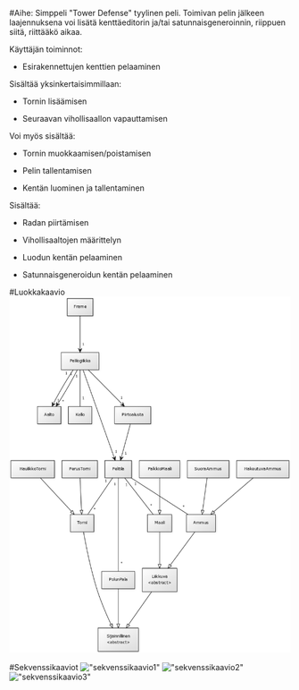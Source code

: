 #Aihe:
Simppeli "Tower Defense" tyylinen peli. Toimivan pelin jälkeen laajennuksena voi lisätä kenttäeditorin ja/tai satunnaisgeneroinnin, riippuen siitä, riittääkö aikaa.

Käyttäjän toiminnot:

 * Esirakennettujen kenttien pelaaminen

 Sisältää yksinkertaisimmillaan:
	
  * Tornin lisäämisen

  * Seuraavan vihollisaallon vapauttamisen

 Voi myös sisältää:

  * Tornin muokkaamisen/poistamisen

  * Pelin tallentamisen

 * Kentän luominen ja tallentaminen

 Sisältää:

  * Radan piirtämisen

  * Vihollisaaltojen määrittelyn

 * Luodun kentän pelaaminen

 * Satunnaisgeneroidun kentän pelaaminen

#Luokkakaavio
!["luokkakaavio"](Luokkakaavio.png)

#Sekvenssikaaviot
!["sekvenssikaavio1"](sekvenssikaaviot/sekvenssikaavio1)
!["sekvenssikaavio2"](/dokumentaatio/sekvenssikaaviot/sekvenssikaavio2)
!["sekvenssikaavio3"](/master/dokumentaatio/sekvenssikaaviot/sekvenssikaavio3)
